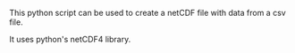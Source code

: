 This python script can be used to create a netCDF file with data from a csv file.

It uses python's netCDF4 library. 
